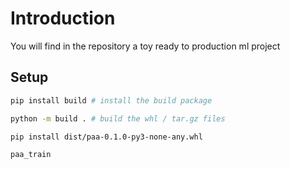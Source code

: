 # Introduction

You will find in the repository a toy ready to production ml project


## Setup
```bash
pip install build # install the build package 

python -m build . # build the whl / tar.gz files

pip install dist/paa-0.1.0-py3-none-any.whl

paa_train
```
